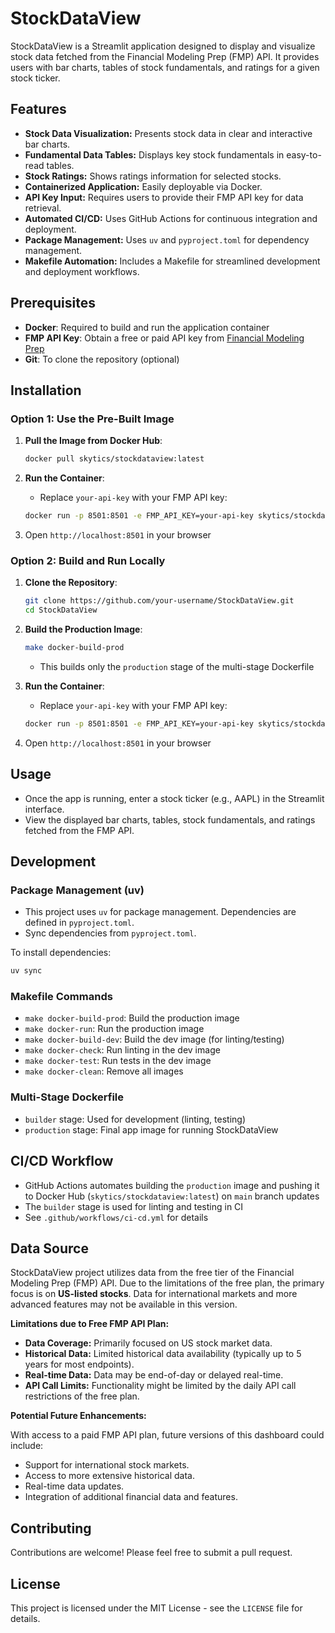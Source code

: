 # StockDataView

StockDataView is a Streamlit application designed to display and visualize stock data fetched from the Financial Modeling Prep (FMP) API. It provides users with bar charts, tables of stock fundamentals, and ratings for a given stock ticker.

## Features
* **Stock Data Visualization:** Presents stock data in clear and interactive bar charts.
* **Fundamental Data Tables:** Displays key stock fundamentals in easy-to-read tables.
* **Stock Ratings:** Shows ratings information for selected stocks.
* **Containerized Application:** Easily deployable via Docker.
* **API Key Input:** Requires users to provide their FMP API key for data retrieval.
* **Automated CI/CD:** Uses GitHub Actions for continuous integration and deployment.
* **Package Management:** Uses `uv` and `pyproject.toml` for dependency management.
* **Makefile Automation:** Includes a Makefile for streamlined development and deployment workflows.

## Prerequisites
- **Docker**: Required to build and run the application container
- **FMP API Key**: Obtain a free or paid API key from [Financial Modeling Prep](https://financialmodelingprep.com/developer/docs/)
- **Git**: To clone the repository (optional)

## Installation

### Option 1: Use the Pre-Built Image
1. **Pull the Image from Docker Hub**:
   ```bash
   docker pull skytics/stockdataview:latest
   ```

2. **Run the Container**:
    * Replace `your-api-key` with your FMP API key:
   ```bash
   docker run -p 8501:8501 -e FMP_API_KEY=your-api-key skytics/stockdataview:latest
   ```

3. Open `http://localhost:8501` in your browser


### Option 2: Build and Run Locally
1. **Clone the Repository**:
   ```bash
   git clone https://github.com/your-username/StockDataView.git
   cd StockDataView
   ```

2. **Build the Production Image**:
   ```bash
   make docker-build-prod
   ```
    * This builds only the `production` stage of the multi-stage Dockerfile

3. **Run the Container**:
    * Replace `your-api-key` with your FMP API key:
   ```bash
   docker run -p 8501:8501 -e FMP_API_KEY=your-api-key skytics/stockdataview:latest
   ```

4. Open `http://localhost:8501` in your browser


## Usage
* Once the app is running, enter a stock ticker (e.g., AAPL) in the Streamlit interface.
* View the displayed bar charts, tables, stock fundamentals, and ratings fetched from the FMP API.


## Development

### Package Management (uv)
* This project uses `uv` for package management. Dependencies are defined in `pyproject.toml`.
* Sync dependencies from `pyproject.toml`.

To install dependencies:

```bash
uv sync
```

### Makefile Commands
* `make docker-build-prod`: Build the production image
* `make docker-run`: Run the production image
* `make docker-build-dev`: Build the dev image (for linting/testing)
* `make docker-check`: Run linting in the dev image
* `make docker-test`: Run tests in the dev image
* `make docker-clean`: Remove all images

### Multi-Stage Dockerfile
* `builder` stage: Used for development (linting, testing)
* `production` stage: Final app image for running StockDataView


## CI/CD Workflow
* GitHub Actions automates building the `production` image and pushing it to Docker Hub (`skytics/stockdataview:latest`) on `main` branch updates
* The `builder` stage is used for linting and testing in CI
* See `.github/workflows/ci-cd.yml` for details


## Data Source

StockDataView project utilizes data from the free tier of the Financial Modeling Prep (FMP) API. Due to the limitations of the free plan, the primary focus is on **US-listed stocks**. Data for international markets and more advanced features may not be available in this version.

**Limitations due to Free FMP API Plan:**

* **Data Coverage:** Primarily focused on US stock market data.
* **Historical Data:** Limited historical data availability (typically up to 5 years for most endpoints).
* **Real-time Data:** Data may be end-of-day or delayed real-time.
* **API Call Limits:** Functionality might be limited by the daily API call restrictions of the free plan.

**Potential Future Enhancements:**

With access to a paid FMP API plan, future versions of this dashboard could include:

* Support for international stock markets.
* Access to more extensive historical data.
* Real-time data updates.
* Integration of additional financial data and features.


## Contributing
Contributions are welcome! Please feel free to submit a pull request.

## License
This project is licensed under the MIT License - see the `LICENSE` file for details.